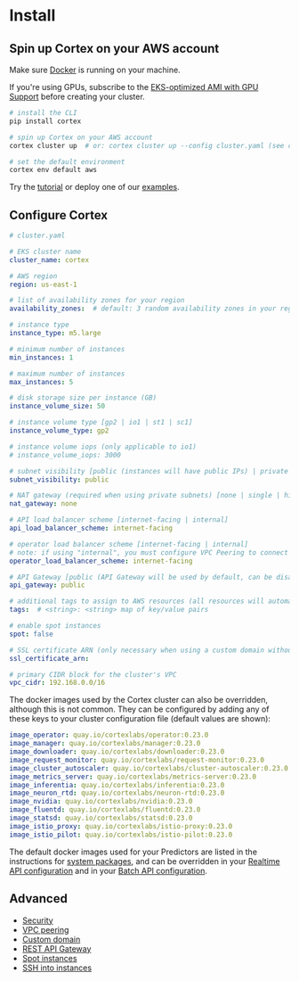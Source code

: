 # Install

## Spin up Cortex on your AWS account

Make sure [Docker](https://docs.docker.com/install) is running on your machine.

If you're using GPUs, subscribe to the [EKS-optimized AMI with GPU Support](https://aws.amazon.com/marketplace/pp/B07GRHFXGM) before creating your cluster.

```bash
# install the CLI
pip install cortex

# spin up Cortex on your AWS account
cortex cluster up  # or: cortex cluster up --config cluster.yaml (see configuration options below)

# set the default environment
cortex env default aws
```

<!-- CORTEX_VERSION_MINOR -->
Try the [tutorial](../../examples/pytorch/text-generator/README.md) or deploy one of our [examples](https://github.com/cortexlabs/cortex/tree/0.23/examples).

## Configure Cortex

<!-- CORTEX_VERSION_MINOR -->
```yaml
# cluster.yaml

# EKS cluster name
cluster_name: cortex

# AWS region
region: us-east-1

# list of availability zones for your region
availability_zones:  # default: 3 random availability zones in your region, e.g. [us-east-1a, us-east-1b, us-east-1c]

# instance type
instance_type: m5.large

# minimum number of instances
min_instances: 1

# maximum number of instances
max_instances: 5

# disk storage size per instance (GB)
instance_volume_size: 50

# instance volume type [gp2 | io1 | st1 | sc1]
instance_volume_type: gp2

# instance volume iops (only applicable to io1)
# instance_volume_iops: 3000

# subnet visibility [public (instances will have public IPs) | private (instances will not have public IPs)]
subnet_visibility: public

# NAT gateway (required when using private subnets) [none | single | highly_available (a NAT gateway per availability zone)]
nat_gateway: none

# API load balancer scheme [internet-facing | internal]
api_load_balancer_scheme: internet-facing

# operator load balancer scheme [internet-facing | internal]
# note: if using "internal", you must configure VPC Peering to connect your CLI to your cluster operator (https://docs.cortex.dev/v/0.23/aws/vpc-peering)
operator_load_balancer_scheme: internet-facing

# API Gateway [public (API Gateway will be used by default, can be disabled per API) | none (API Gateway will be disabled for all APIs)]
api_gateway: public

# additional tags to assign to AWS resources (all resources will automatically be tagged with cortex.dev/cluster-name: <cluster_name>)
tags:  # <string>: <string> map of key/value pairs

# enable spot instances
spot: false

# SSL certificate ARN (only necessary when using a custom domain without API Gateway)
ssl_certificate_arn:

# primary CIDR block for the cluster's VPC
vpc_cidr: 192.168.0.0/16
```

The docker images used by the Cortex cluster can also be overridden, although this is not common. They can be configured by adding any of these keys to your cluster configuration file (default values are shown):

<!-- CORTEX_VERSION_BRANCH_STABLE -->
```yaml
image_operator: quay.io/cortexlabs/operator:0.23.0
image_manager: quay.io/cortexlabs/manager:0.23.0
image_downloader: quay.io/cortexlabs/downloader:0.23.0
image_request_monitor: quay.io/cortexlabs/request-monitor:0.23.0
image_cluster_autoscaler: quay.io/cortexlabs/cluster-autoscaler:0.23.0
image_metrics_server: quay.io/cortexlabs/metrics-server:0.23.0
image_inferentia: quay.io/cortexlabs/inferentia:0.23.0
image_neuron_rtd: quay.io/cortexlabs/neuron-rtd:0.23.0
image_nvidia: quay.io/cortexlabs/nvidia:0.23.0
image_fluentd: quay.io/cortexlabs/fluentd:0.23.0
image_statsd: quay.io/cortexlabs/statsd:0.23.0
image_istio_proxy: quay.io/cortexlabs/istio-proxy:0.23.0
image_istio_pilot: quay.io/cortexlabs/istio-pilot:0.23.0
```

The default docker images used for your Predictors are listed in the instructions for [system packages](../deployments/system-packages.md), and can be overridden in your [Realtime API configuration](../deployments/realtime-api/api-configuration.md) and in your [Batch API configuration](../deployments/batch-api/api-configuration.md).

## Advanced

* [Security](security.md)
* [VPC peering](vpc-peering.md)
* [Custom domain](custom-domain.md)
* [REST API Gateway](rest-api-gateway.md)
* [Spot instances](spot.md)
* [SSH into instances](ssh.md)
